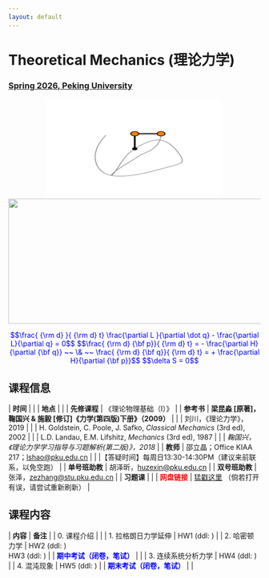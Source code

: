 ```yaml
---
layout: default
---
```


<style>
table {
  font-family: arial, sans-serif;
  border-collapse: collapse;
  width: 100%;
}

td, th {
  border: 1px solid #dddddd;
  text-align: left;
  padding: 8px;
}

tr:nth-child(odd) {
  background-color: #dddddd;
}
</style>


<!-- <h2>
<font color="red">
*** Notice: links are not maintained after the end of course! 
</font>
</h2> -->

# <b>Theoretical Mechanics (理论力学)</b>

### <u>Spring 2026, Peking University</u>

<div style="display: flex; justify-content: center;">
<img src="double_pendulum.gif" width="350" height="200">
</div>
<div style="display: flex; justify-content: center;">
<img src="http://friendshao.github.io/teaching/thmech19/thmech.png" width="550" height="250">
</div>


<p align="center">
<font color="blue">
$$\frac{ {\rm d} }{ {\rm d} t} \frac{\partial L }{\partial \dot q} - \frac{\partial L}{\partial q}  = 0$$
$$\frac{ {\rm d} {\bf p}}{ {\rm d} t} = - \frac{\partial H}{\partial {\bf q}} ~~ \& ~~ \frac{ {\rm d} {\bf q}}{ {\rm d} t} = + \frac{\partial H}{\partial {\bf p}}$$
$$\delta S = 0$$
</font>
</p>


## 课程信息

| **时间** |   |
| **地点** |  |
| **先修课程** | 《理论物理基础（I）》 |
| **参考书** | **梁昆淼 [原著]，鞠国兴 & 施毅 [修订]《力学(第四版)下册》（2009）** |
| | 刘川，《理论力学》，2019 |
| | H. Goldstein, C. Poole, J. Safko, *Classical Mechanics* (3rd ed), 2002 |
| | L.D. Landau, E.M. Lifshitz, *Mechanics* (3rd ed), 1987 |
| | *鞠国兴，《理论力学学习指导与习题解析(第二版)》，2018* |
| **教师** | 邵立晶；Office KIAA 217；lshao@pku.edu.cn | 
| |【答疑时间】每周日13:30-14:30PM（建议来前联系，以免空跑） |
| **单号班助教** |  胡泽昕，huzexin@pku.edu.cn |
| **双号班助教** |  张泽，zezhang@stu.pku.edu.cn |
| **习题课** |  |
| <font color="red"><b>网盘链接</b></font> | [猛戳这里](https://disk.pku.edu.cn/link/AA6ECB2B7DD4C244889D55C713342982DA) （倘若打开有误，请尝试重新刷新） |

<p></p>

## 课程内容

| **内容** | **备注** |
| 0. 课程介绍 | |
| 1. 拉格朗日力学延伸 | HW1 (ddl: ) |
| 2. 哈密顿力学 | HW2 (ddl: )<br>HW3 (ddl: ) |
| <font color="blue"><b>期中考试（闭卷，笔试）</b></font> |  |
| 3. 连续系统分析力学  | HW4 (ddl: ) |
| 4. 混沌现象  | HW5 (ddl: ) |
| <font color="blue"><b>期末考试（闭卷，笔试）</b></font> |  | 

<p></p>

<!-- ## 学生对课程的总体评价

<div style="display: flex; justify-content: center;">
<img src="tm25_score.png" width="880">
</div> -->

<script type="text/x-mathjax-config">
  MathJax.Hub.Config({
    tex2jax: {
      inlineMath: [ ['$','$'] ],
      processEscapes: true
    }
  });
</script>
<script type="text/javascript" src="https://cdn.mathjax.org/mathjax/latest/MathJax.js?config=TeX-AMS-MML_HTMLorMML">
</script>

